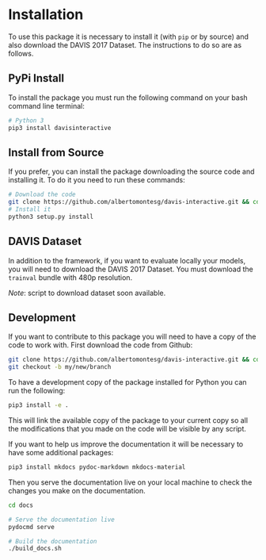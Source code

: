 # Installation

To use this package it is necessary to install it (with `pip` or by source) and also download the DAVIS 2017 Dataset. The instructions to do so are as follows.

## PyPi Install

To install the package you must run the following command on your bash command line terminal:

```bash
# Python 3
pip3 install davisinteractive
```

## Install from Source

If you prefer, you can install the package downloading the source code and installing it. To do it you need to run these commands:

```bash
# Download the code
git clone https://github.com/albertomontesg/davis-interactive.git && cd davis-interactive
# Install it
python3 setup.py install
```

## DAVIS Dataset

In addition to the framework, if you want to evaluate locally your models, you will need to download the DAVIS 2017 Dataset. You must download the `trainval` bundle with 480p resolution.

*Note*: script to download dataset soon available.

## Development

If you want to contribute to this package you will need to have a copy of the code to work with. First download the code from Github:

```bash
git clone https://github.com/albertomontesg/davis-interactive.git && cd davis-interactive
git checkout -b my/new/branch
```

To have a development copy of the package installed for Python you can run the following:

```bash
pip3 install -e .
```

This will link the available copy of the package to your current copy so all the modifications that you made on the code will be visible by any script.

If you want to help us improve the documentation it will be necessary to have some additional packages:

```bash
pip3 install mkdocs pydoc-markdown mkdocs-material
```

Then you serve the documentation live on your local machine to check the changes you make on the documentation.

```bash
cd docs

# Serve the documentation live
pydocmd serve

# Build the documentation
./build_docs.sh
```

